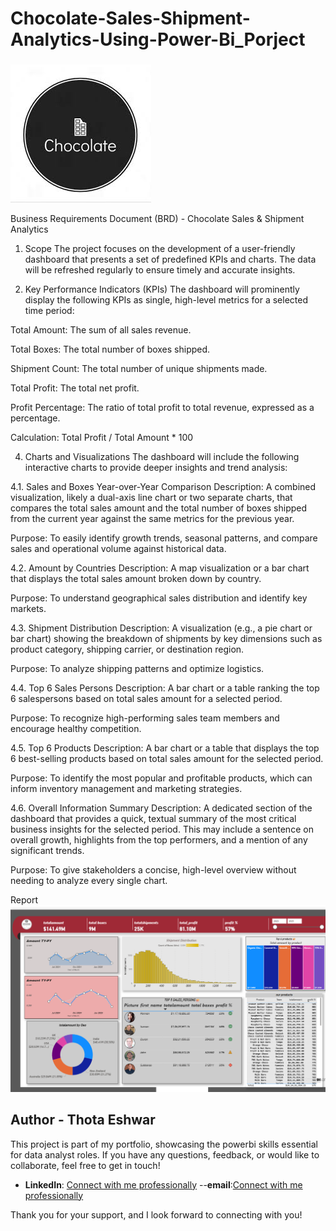 # Chocolate-Sales-Shipment-Analytics-Using-Power-Bi_Porject

![](https://github.com/Eshwarthota2219/Chocolate-Sales-Shipment-Analytics-Using-Power-Bi_Porject/blob/main/Logo)

Business Requirements Document (BRD) - Chocolate Sales & Shipment Analytics

1. Scope
The project focuses on the development of a user-friendly dashboard that presents a set of predefined KPIs and charts. The data will be refreshed regularly to ensure timely and accurate insights.

2. Key Performance Indicators (KPIs)
The dashboard will prominently display the following KPIs as single, high-level metrics for a selected time period:

Total Amount: The sum of all sales revenue.

Total Boxes: The total number of boxes shipped.

Shipment Count: The total number of unique shipments made.

Total Profit: The total net profit.

Profit Percentage: The ratio of total profit to total revenue, expressed as a percentage.

Calculation: Total Profit / Total Amount * 100

4. Charts and Visualizations
The dashboard will include the following interactive charts to provide deeper insights and trend analysis:

4.1. Sales and Boxes Year-over-Year Comparison
Description: A combined visualization, likely a dual-axis line chart or two separate charts, that compares the total sales amount and the total number of boxes shipped from the current year against the same metrics for the previous year.

Purpose: To easily identify growth trends, seasonal patterns, and compare sales and operational volume against historical data.

4.2. Amount by Countries
Description: A map visualization or a bar chart that displays the total sales amount broken down by country.

Purpose: To understand geographical sales distribution and identify key markets.

4.3. Shipment Distribution
Description: A visualization (e.g., a pie chart or bar chart) showing the breakdown of shipments by key dimensions such as product category, shipping carrier, or destination region.

Purpose: To analyze shipping patterns and optimize logistics.

4.4. Top 6 Sales Persons
Description: A bar chart or a table ranking the top 6 salespersons based on total sales amount for a selected period.

Purpose: To recognize high-performing sales team members and encourage healthy competition.

4.5. Top 6 Products
Description: A bar chart or a table that displays the top 6 best-selling products based on total sales amount for the selected period.

Purpose: To identify the most popular and profitable products, which can inform inventory management and marketing strategies.

4.6. Overall Information Summary
Description: A dedicated section of the dashboard that provides a quick, textual summary of the most critical business insights for the selected period. This may include a sentence on overall growth, highlights from the top performers, and a mention of any significant trends.

Purpose: To give stakeholders a concise, high-level overview without needing to analyze every single chart.

Report
![](https://github.com/Eshwarthota2219/Chocolate-Sales-Shipment-Analytics-Using-Power-Bi_Porject/blob/main/Report%20Screenshot.png)


## Author - Thota Eshwar

This project is part of my portfolio, showcasing the powerbi  skills essential for data analyst roles. If you have any questions, feedback, or would like to collaborate, feel free to get in touch!

- **LinkedIn**: [Connect with me professionally](https://www.linkedin.com/in/eshwar-thota-162a08327/)
--**email**:[Connect with me professionally](eshwarthota2211@gmail.com)

Thank you for your support, and I look forward to connecting with you!
